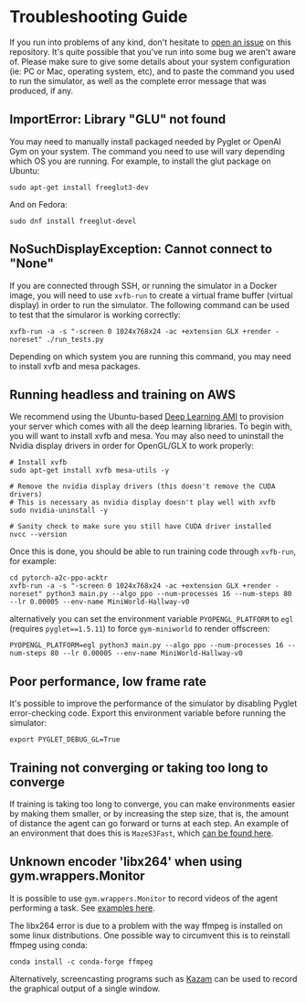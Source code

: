 # Troubleshooting Guide

If you run into problems of any kind, don't hesitate to [open an issue](https://github.com/maximecb/gym-miniworld/issues) on this repository. It's quite possible that you've run into some bug we aren't aware of. Please make sure to give some details about your system configuration (ie: PC or Mac, operating system, etc), and to paste the command you used to run the simulator, as well as the complete error message that was produced, if any.

## ImportError: Library "GLU" not found

You may need to manually install packaged needed by Pyglet or OpenAI Gym on your system. The command you need to use will vary depending which OS you are running. For example, to install the glut package on Ubuntu:

```
sudo apt-get install freeglut3-dev
```

And on Fedora:

```
sudo dnf install freeglut-devel
```

## NoSuchDisplayException: Cannot connect to "None"

If you are connected through SSH, or running the simulator in a Docker image, you will need to use `xvfb-run` to create a virtual frame buffer (virtual display) in order to run the simulator. The following command can be used to test that the simularor is working correctly:

```
xvfb-run -a -s "-screen 0 1024x768x24 -ac +extension GLX +render -noreset" ./run_tests.py
```

Depending on which system you are running this command, you may need to install xvfb and mesa packages.


## Running headless and training on AWS

We recommend using the Ubuntu-based [Deep Learning AMI](https://aws.amazon.com/marketplace/pp/B077GCH38C) to provision your server which comes with all the deep learning libraries. To begin with, you will want to install xvfb and mesa. You may also need to uninstall the Nvidia display drivers in order for OpenGL/GLX to work properly:

```
# Install xvfb
sudo apt-get install xvfb mesa-utils -y

# Remove the nvidia display drivers (this doesn't remove the CUDA drivers)
# This is necessary as nvidia display doesn't play well with xvfb
sudo nvidia-uninstall -y

# Sanity check to make sure you still have CUDA driver installed
nvcc --version
```

Once this is done, you should be able to run training code through `xvfb-run`, for example:

```
cd pytorch-a2c-ppo-acktr
xvfb-run -a -s "-screen 0 1024x768x24 -ac +extension GLX +render -noreset" python3 main.py --algo ppo --num-processes 16 --num-steps 80 --lr 0.00005 --env-name MiniWorld-Hallway-v0
```

alternatively you can set the environment variable `PYOPENGL_PLATFORM` to `egl` (requires `pyglet==1.5.11`) to force `gym-miniworld` to render offscreen:
```
PYOPENGL_PLATFORM=egl python3 main.py --algo ppo --num-processes 16 --num-steps 80 --lr 0.00005 --env-name MiniWorld-Hallway-v0
```

## Poor performance, low frame rate

It's possible to improve the performance of the simulator by disabling Pyglet error-checking code. Export this environment variable before running the simulator:

```
export PYGLET_DEBUG_GL=True
```

## Training not converging or taking too long to converge

If training is taking too long to converge, you can make environments easier by making them smaller, or by increasing the step size, that is, the amount of distance the agent can go forward or turns at each step. An example of an environment that does this is `MazeS3Fast`, which [can be found here](https://github.com/maximecb/gym-miniworld/blob/master/gym_miniworld/envs/maze.py#L123).

## Unknown encoder 'libx264' when using gym.wrappers.Monitor

It is possible to use `gym.wrappers.Monitor` to record videos of the agent performing a task. See [examples here](https://www.programcreek.com/python/example/100947/gym.wrappers.Monitor).

The libx264 error is due to a problem with the way ffmpeg is installed on some linux distributions. One possible way to circumvent this is to reinstall ffmpeg using conda:

```
conda install -c conda-forge ffmpeg
```

Alternatively, screencasting programs such as [Kazam](https://launchpad.net/kazam) can be used to record the graphical output of a single window.
